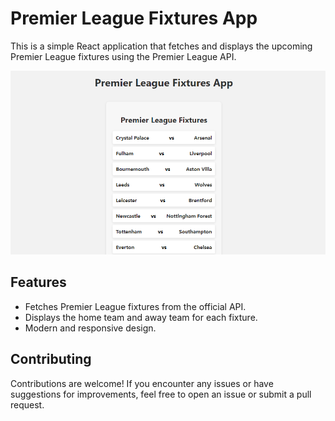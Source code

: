 # Premier League Fixtures App

This is a simple React application that fetches and displays the upcoming Premier League fixtures using the Premier League API.

![App Screenshot](Screenshot.PNG)

## Features

- Fetches Premier League fixtures from the official API.
- Displays the home team and away team for each fixture.
- Modern and responsive design.

## Contributing

Contributions are welcome! If you encounter any issues or have suggestions for improvements, feel free to open an issue or submit a pull request.
